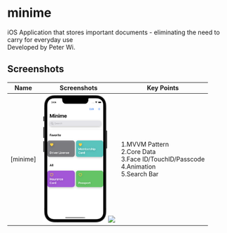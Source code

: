# minime
iOS Application that stores important documents - eliminating the need to carry for everyday use
<br>Developed by Peter Wi.

## Screenshots

|Name|Screenshots|Key Points
|--|--|--|
|[minime]|<img src="Screenshots/minime_2.png" width="150"/><img src="Screenshots/record_1.gif" width="135"/>|1.MVVM Pattern<br>2.Core Data<br>3.Face ID/TouchID/Passcode<br>4.Animation<br>5.Search Bar

